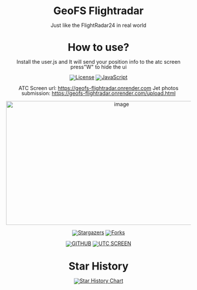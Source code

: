 <div align="center" style="line-height: 1;">

# GeoFS Flightradar
Just like the FlightRadar24 in real world


# How to use?
Install the user.js and It will send your position info to the atc screen
press"W" to hide the ui

[![License](https://img.shields.io/badge/License-MIT%20License-green.svg)](https://opensource.org/license/MIT)
[![JavaScript](https://img.shields.io/badge/JavaScript-UserScript-yellow.svg)](https://github.com/seabus0316/GeoFS-flightradar/blob/main/user.js)

ATC Screen url: https://geofs-flightradar.onrender.com
Jet photos submission: https://geofs-flightradar.onrender.com/upload.html

<img width="614" height="339" alt="image" src="https://github.com/user-attachments/assets/30766924-7c7f-49b8-907e-8e2c598e1416" />


<p align="center">
  <a href="https://github.com/seabus0316/GeoFS-flightradar/stargazers"><img src="https://img.shields.io/github/stars/seabus0316/GeoFS-flightradar.svg?style=for-the-badge" alt="Stargazers"></a>
  <a href="https://github.com/seabus0316/GeoFS-flightradar/network/members"><img src="https://img.shields.io/github/forks/seabus0316/GeoFS-flightradar.svg?style=for-the-badge" alt="Forks"></a>
</p>

[![GITHUB](https://img.shields.io/badge/GITHUB-24292F?style=for-the-badge&logo=github&logoColor=white)](https://github.com/seabus0316/GeoFS-flightradar/)
[![UTC SCREEN](https://img.shields.io/badge/ATC%20SCREEN-008B8B?style=for-the-badge&logo=circle&logoColor=white)](https://geofs-flightradar.onrender.com/)


# Star History

<a href="https://www.star-history.com/#seabus0316/GeoFS-flightradar&Date">
 <picture>
   <source media="(prefers-color-scheme: dark)" srcset="https://api.star-history.com/svg?repos=seabus0316/GeoFS-flightradar&type=Date&theme=dark" />
   <source media="(prefers-color-scheme: light)" srcset="https://api.star-history.com/svg?repos=seabus0316/GeoFS-flightradar&type=Date" />
   <img alt="Star History Chart" src="https://api.star-history.com/svg?repos=seabus0316/GeoFS-flightradar&type=Date" />
 </picture>
</a>
